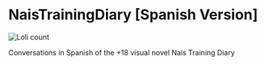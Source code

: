 # NaisTrainingDiary [Spanish Version]

![Loli count](https://count.getloli.com/get/@anime-api?theme=gelbooru)

Conversations in Spanish of the +18 visual novel Nais Training Diary
